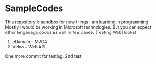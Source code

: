 # SampleCodes

This repository is sandbox for new things I am learning in programming. Mostly I would be working in Microsoft technologies. But you can expect other langauage codes as well in few cases. (Testing WebHooks)

1. eDomain - MVC4
2. Video - Web API

One more commit for testing.
2nd test
